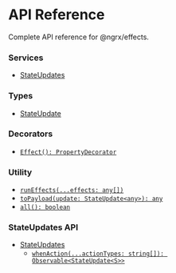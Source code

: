 # API Reference

Complete API reference for @ngrx/effects.

### Services
* [StateUpdates](state_updates.md)

### Types
* [StateUpdate](state_update.md)

### Decorators
* [`Effect(): PropertyDecorator`](effect.md)

### Utility
* [`runEffects(...effects: any[])`](run_effects.md)
* [`toPayload(update: StateUpdate<any>): any`](to_payload.md)
* [`all(): boolean`](all.md)

### StateUpdates API
* [StateUpdates](state_updates.md)
    * [`whenAction(...actionTypes: string[]): Observable<StateUpdate<S>>`](state_updates.md#whenaction)